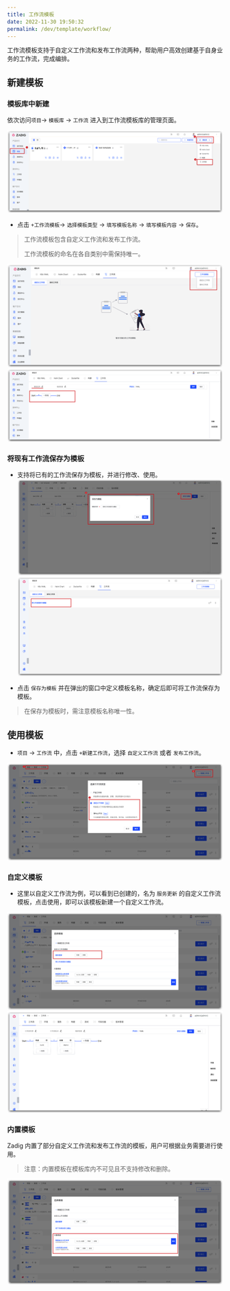 ```yaml
---
title: 工作流模板
date: 2022-11-30 19:50:32
permalink: /dev/template/workflow/
---
```


<Badge text="企业版" />

工作流模板支持于自定义工作流和发布工作流两种，帮助用户高效创建基于自身业务的工作流，完成编排。

## 新建模板


### 模板库中新建

依次访问`项目`-> `模板库` -> `工作流` 进入到工作流模板库的管理页面。

![工作流模板库](./_images/workflow_template.png)


- 点击 `+工作流模板`-> `选择模板类型` -> `填写模板名称` -> `填写模板内容` -> `保存`。
> 工作流模板包含自定义工作流和发布工作流。
> 
> 工作流模板的命名在各自类别中需保持唯一。

![工作流模板](./_images/create_workflow_template_1.png)
![工作流模板](./_images/create_workflow_template_2.png)

### 将现有工作流保存为模板
- 支持将已有的工作流保存为模板，并进行修改、使用。
![保存为工作流模板](./_images/save_as_template_workflow_01.png)
![保存为工作流模板](./_images/save_as_template_workflow_02.png)

- 点击 `保存为模板` 并在弹出的窗口中定义模板名称，确定后即可将工作流保存为模板。
> 在保存为模板时，需注意模板名称唯一性。



## 使用模板

- `项目` -> `工作流` 中，点击 `+新建工作流`，选择 `自定义工作流` 或者 `发布工作流`。

![使用工作流模板](./_images/use_workflow_template_01.png)


### 自定义模板
- 这里以自定义工作流为例，可以看到已创建的，名为 `服务更新` 的自定义工作流模板，点击使用，即可以该模板新建一个自定义工作流。

![使用工作流模板](./_images/use_workflow_template_02.png)
![使用工作流模板](./_images/use_workflow_template_03.png)


### 内置模板

Zadig 内置了部分自定义工作流和发布工作流的模板，用户可根据业务需要进行使用。
> 注意：内置模板在模板库内不可见且不支持修改和删除。

![使用工作流模板](./_images/use_workflow_template_04.png)
